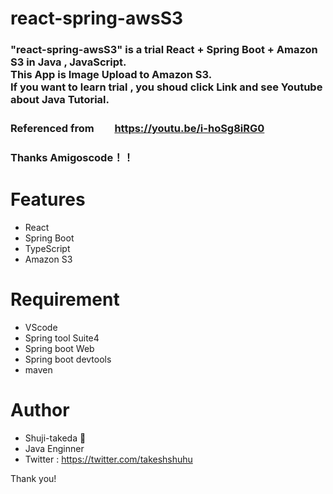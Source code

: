 # react-spring-awsS3

### "react-spring-awsS3" is a trial React + Spring Boot + Amazon S3 in Java , JavaScript.<br>This App is Image Upload to Amazon S3.<br>If you want to learn trial , you shoud click Link and see Youtube about Java Tutorial.

### Referenced from　　<https://youtu.be/i-hoSg8iRG0>

### Thanks Amigoscode！！

# Features

- React
- Spring Boot
- TypeScript
- Amazon S3

# Requirement

- VScode
- Spring tool Suite4
- Spring boot Web
- Spring boot devtools
- maven

# Author

- Shuji-takeda :penguin:
- Java Enginner
- Twitter : https://twitter.com/takeshshuhu

Thank you!
